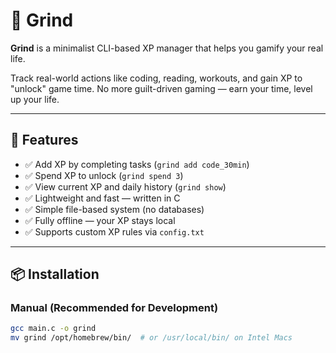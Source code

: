 # 🧠 Grind

**Grind** is a minimalist CLI-based XP manager that helps you gamify your real life.

Track real-world actions like coding, reading, workouts, and gain XP to "unlock" game time. No more guilt-driven gaming — earn your time, level up your life.

---

## 🚀 Features

- ✅ Add XP by completing tasks (`grind add code_30min`)
- ✅ Spend XP to unlock (`grind spend 3`)
- ✅ View current XP and daily history (`grind show`)
- ✅ Lightweight and fast — written in C
- ✅ Simple file-based system (no databases)
- ✅ Fully offline — your XP stays local
- ✅ Supports custom XP rules via `config.txt`

---

## 📦 Installation

### Manual (Recommended for Development)

```bash
gcc main.c -o grind
mv grind /opt/homebrew/bin/  # or /usr/local/bin/ on Intel Macs
```
